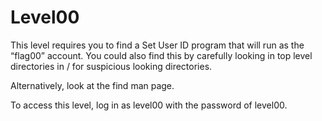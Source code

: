 # Level00

This level requires you to find a Set User ID program that will run as the “flag00” account. You could also find this by carefully looking in top level directories in / for suspicious looking directories.

Alternatively, look at the find man page.

To access this level, log in as level00 with the password of level00.

